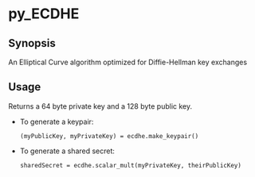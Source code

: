 # py_ECDHE
## Synopsis
An Elliptical Curve algorithm optimized for Diffie-Hellman key exchanges

## Usage

Returns a 64 byte private key and a 128 byte public key.

* To generate a keypair:

    `(myPublicKey, myPrivateKey) = ecdhe.make_keypair()`

* To generate a shared secret:

    `sharedSecret = ecdhe.scalar_mult(myPrivateKey, theirPublicKey)`
    
